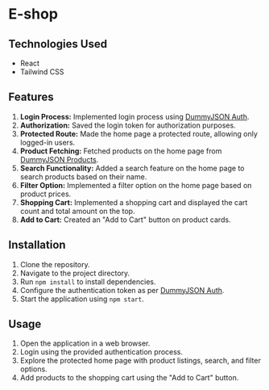 # E-shop

## Technologies Used

- React
- Tailwind CSS

## Features

1. **Login Process:** Implemented login process using [DummyJSON Auth](https://dummyjson.com/docs/auth).
2. **Authorization:** Saved the login token for authorization purposes.
3. **Protected Route:** Made the home page a protected route, allowing only logged-in users.
4. **Product Fetching:** Fetched products on the home page from [DummyJSON Products](https://dummyjson.com/docs/products).
5. **Search Functionality:** Added a search feature on the home page to search products based on their name.
6. **Filter Option:** Implemented a filter option on the home page based on product prices.
7. **Shopping Cart:** Implemented a shopping cart and displayed the cart count and total amount on the top.
8. **Add to Cart:** Created an "Add to Cart" button on product cards.

## Installation

1. Clone the repository.
2. Navigate to the project directory.
3. Run `npm install` to install dependencies.
4. Configure the authentication token as per [DummyJSON Auth](https://dummyjson.com/docs/auth).
5. Start the application using `npm start`.

## Usage

1. Open the application in a web browser.
2. Login using the provided authentication process.
3. Explore the protected home page with product listings, search, and filter options.
4. Add products to the shopping cart using the "Add to Cart" button.
